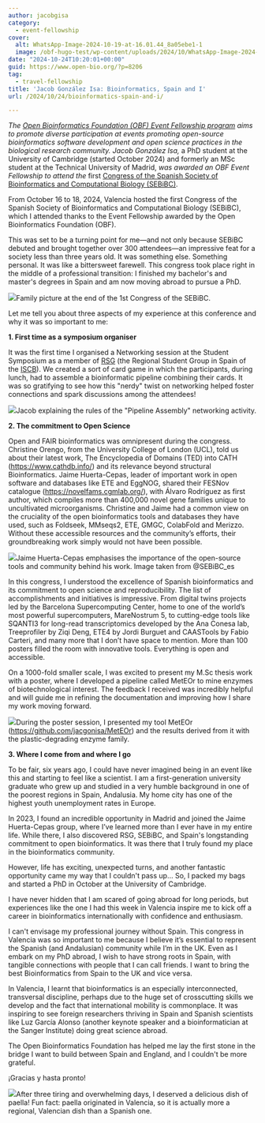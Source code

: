 ```yaml
---
author: jacobgisa
category:
  - event-fellowship
cover:
  alt: WhatsApp-Image-2024-10-19-at-16.01.44_8a05ebe1-1
  image: /obf-hugo-test/wp-content/uploads/2024/10/WhatsApp-Image-2024-10-19-at-16.01.44_8a05ebe1-1.jpg
date: "2024-10-24T10:20:01+00:00"
guid: https://www.open-bio.org/?p=8206
tag:
  - travel-fellowship
title: 'Jacob González Isa: Bioinformatics, Spain and I'
url: /2024/10/24/bioinformatics-spain-and-i/

---
```

_The_ [_Open Bioinformatics Foundation (OBF) Event Fellowship program_](/obf-hugo-test/travel-awards) _aims to promote diverse participation at events promoting open-source bioinformatics software development and open science practices in the biological research community. Jacob González Isa,_ a PhD student at the University of Cambridge (started October 2024) and formerly an MSc student at the Technical University of Madrid, _was awarded an OBF Event Fellowship to attend_ _the_ first [Congress of the Spanish Society of Bioinformatics and Computational Biology (SEBiBC)](https://congresosebibc.com/).

From October 16 to 18, 2024, Valencia hosted the first Congress of the Spanish Society of Bioinformatics and Computational Biology (SEBiBC), which I attended thanks to the Event Fellowship awarded by the Open Bioinformatics Foundation (OBF).

This was set to be a turning point for me—and not only because SEBiBC debuted and brought together over 300 attendees—an impressive feat for a society less than three years old. It was something else. Something personal. It was like a bittersweet farewell. This congress took place right in the middle of a professional transition: I finished my bachelor's and master's degrees in Spain and am now moving abroad to pursue a PhD.

![](/obf-hugo-test/wp-content/uploads/2024/10/GaLEJPhXEAEbGvH-1.jpeg)Family picture at the end of the 1st Congress of the SEBiBC.

Let me tell you about three aspects of my experience at this conference and why it was so important to me:

**1\. First time as a symposium organiser**

It was the first time I organised a Networking session at the Student Symposium as a member of [RSG](https://www.rsg-spain.iscbsc.org/) (the Regional Student Group in Spain of the [ISCB](https://www.iscb.org/)). We created a sort of card game in which the participants, during lunch, had to assemble a bioinformatic pipeline combining their cards. It was so gratifying to see how this "nerdy" twist on networking helped foster connections and spark discussions among the attendees!

![](/obf-hugo-test/wp-content/uploads/2024/10/WhatsApp-Image-2024-10-18-at-17.58.18_0c17272e-1-768x1024.jpg)Jacob explaining the rules of the "Pipeline Assembly" networking activity.

**2\. The commitment to Open Science**

Open and FAIR bioinformatics was omnipresent during the congress. Christine Orengo, from the University College of London (UCL), told us about their latest work, The Encyclopedia of Domains (TED) into CATH (https://www.cathdb.info/) and its relevance beyond structural Bioinformatics. Jaime Huerta-Cepas, leader of important work in open software and databases like ETE and EggNOG, shared their FESNov catalogue (https://novelfams.cgmlab.org/), with Álvaro Rodríguez as first author, which compiles more than 400,000 novel gene families unique to uncultivated microorganisms. Christine and Jaime had a common view on the cruciality of the open bioinformatics tools and databases they have used, such as Foldseek, MMseqs2, ETE, GMGC, ColabFold and Merizzo. Without these accessible resources and the community’s efforts, their groundbreaking work simply would not have been possible.

![](/obf-hugo-test/wp-content/uploads/2024/10/image-2-1024x569.png)Jaime Huerta-Cepas emphasises the importance of the open-source tools and community behind his work. Image taken from @SEBiBC\_es

In this congress, I understood the excellence of Spanish bioinformatics and its commitment to open science and reproducibility. The list of accomplishments and initiatives is impressive. From digital twins projects led by the Barcelona Supercomputing Center, home to one of the world’s most powerful supercomputers, MareNostrum 5, to cutting-edge tools like SQANTI3 for long-read transcriptomics developed by the Ana Conesa lab, Treeprofiler by Ziqi Deng, ETE4 by Jordi Burguet and CAASTools by Fabio Carteri, and many more that I don’t have space to mention. More than 100 posters filled the room with innovative tools. Everything is open and accessible.

On a 1000-fold smaller scale, I was excited to present my M.Sc thesis work with a poster, where I developed a pipeline called MetEOr to mine enzymes of biotechnological interest. The feedback I received was incredibly helpful and will guide me in refining the documentation and improving how I share my work moving forward.

![](/obf-hugo-test/wp-content/uploads/2024/10/WhatsApp-Image-2024-10-19-at-16.01.44_8a05ebe1-1-768x1024.jpg)During the poster session, I presented my tool MetEOr (https://github.com/jacgonisa/MetEOr) and the results derived from it with the plastic-degrading enzyme family.

**3\. Where I come from and where I go**

To be fair, six years ago, I could have never imagined being in an event like this and starting to feel like a scientist. I am a first-generation university graduate who grew up and studied in a very humble background in one of the poorest regions in Spain, Andalusia. My home city has one of the highest youth unemployment rates in Europe.

In 2023, I found an incredible opportunity in Madrid and joined the Jaime Huerta-Cepas group, where I’ve learned more than I ever have in my entire life. While there, I also discovered RSG, SEBiBC, and Spain's longstanding commitment to open bioinformatics. It was there that I truly found my place in the bioinformatics community.

However, life has exciting, unexpected turns, and another fantastic opportunity came my way that I couldn't pass up… So, I packed my bags and started a PhD in October at the University of Cambridge.

I have never hidden that I am scared of going abroad for long periods, but experiences like the one I had this week in Valencia inspire me to kick off a career in bioinformatics internationally with confidence and enthusiasm.

I can't envisage my professional journey without Spain. This congress in Valencia was so important to me because I believe it’s essential to represent the Spanish (and Andalusian) community while I’m in the UK. Even as I embark on my PhD abroad, I wish to have strong roots in Spain, with tangible connections with people that I can call friends. I want to bring the best Bioinformatics from Spain to the UK and vice versa.

In Valencia, I learnt that bioinformatics is an especially interconnected, transversal discipline, perhaps due to the huge set of crosscutting skills we develop and the fact that international mobility is commonplace. It was inspiring to see foreign researchers thriving in Spain and Spanish scientists like Luz García Alonso (another keynote speaker and a bioinformatician at the Sanger Institute) doing great science abroad.

The Open Bioinformatics Foundation has helped me lay the first stone in the bridge I want to build between Spain and England, and I couldn't be more grateful.

¡Gracias y hasta pronto!

![](/obf-hugo-test/wp-content/uploads/2024/10/image.png)After three tiring and overwhelming days, I deserved a delicious dish of paella! Fun fact: paella originated in Valencia, so it is actually more a regional, Valencian dish than a Spanish one.
